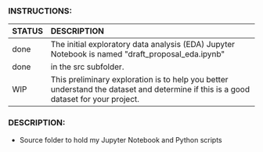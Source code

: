 ### INSTRUCTIONS:

| STATUS | DESCRIPTION                                                                                                                         |
| :----- | :---------------------------------------------------------------------------------------------------------------------------------- |
| done   | The initial exploratory data analysis (EDA) Jupyter Notebook is named "draft_proposal_eda.ipynb"                                    |
| done   | in the src subfolder.                                                                                                               |
| WIP    | This preliminary exploration is to help you better understand the dataset and determine if this is a good dataset for your project. |

### DESCRIPTION:
- Source folder to hold my Jupyter Notebook and Python scripts
